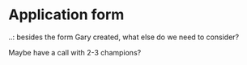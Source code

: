 # Application form

..: besides the form Gary created, what else do we need to consider?

Maybe have a call with 2-3 champions?